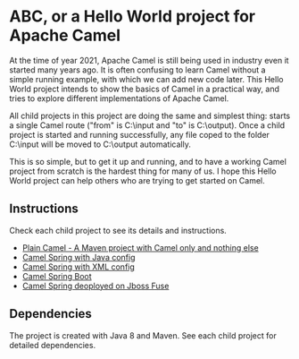 # ABC, or a Hello World project for Apache Camel

At the time of year 2021, Apache Camel is still being used in industry even it started many years ago. It is often
confusing to learn Camel without a simple running example, with which we can add new code later.  This Hello World project intends to show the basics of
Camel in a practical way, and tries to explore different implementations of Apache Camel.

All child projects in this project are doing the same and simplest thing: starts a single Camel route ("from" is C:\input
and "to" is C:\output). Once a child project is started and running successfully, any file coped to the folder C:\input
will be moved to C:\output automatically.

This is so simple, but to get it up and running, and to have a working Camel project from scratch is the hardest thing for many of us. I hope this Hello World project can help others who are trying
to get started on Camel.

## Instructions

Check each child project to see its details and instructions. 

- [Plain Camel - A Maven project with Camel only and nothing else](camelplain/README.md)
- [Camel Spring with Java config](camelspring/README.md)
- [Camel Spring with XML config](camelspringxml/README.md)
- [Camel Spring Boot](camelspringboot/README.md)
- [Camel Spring deoployed on Jboss Fuse](camelSpringInFuse/README.md)

## Dependencies

The project is created with Java 8 and Maven. See each child project for detailed dependencies.
